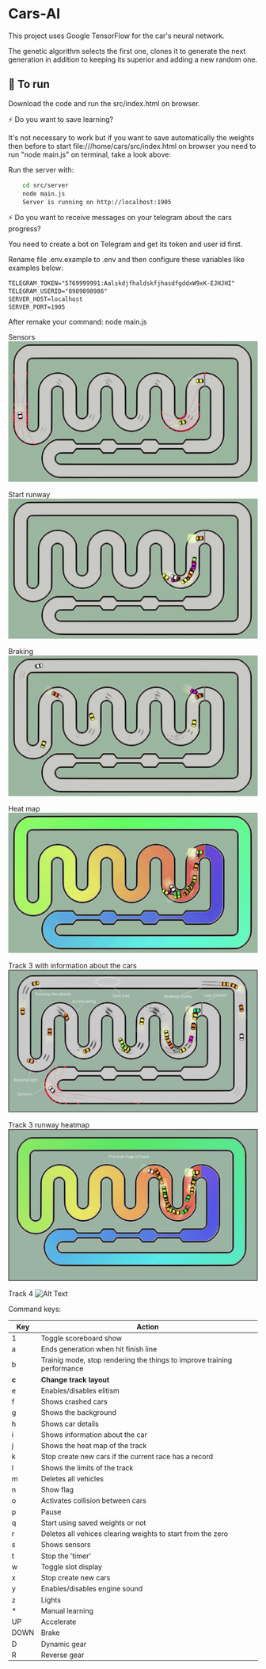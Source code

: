 # Cars-AI  

This project uses Google TensorFlow for the car's neural network.

The genetic algorithm selects the first one, clones it to generate the next generation in addition to keeping its superior and adding a new random one.

## 🚀 To run

Download the code and run the src/index.html on browser.

⚡️ Do you want to save learning?

It's not necessary to work but if you want to save automatically the weights then before to start file:///home/cars/src/index.html on browser you need to run "node main.js" on terminal, take a look above:

Run the server with:
~~~bash  
    cd src/server    
    node main.js
    Server is running on http://localhost:1905
~~~

⚡️ Do you want to receive messages on your telegram about the cars progress?

You need to create a bot on Telegram and get its token and user id first.

Rename file .env.example to .env and then configure these variables like examples below:

    TELEGRAM_TOKEN="5769999991:AalskdjfhaldskfjhasdfgddxW9xK-EJHJHI"
    TELEGRAM_USERID="8989898986"  
    SERVER_HOST=localhost  
    SERVER_PORT=1905

After remake your command: node main.js

Sensors
![Alt Text](src/assets/p3-sensor.gif)

Start runway
![Alt Text](src/assets/p3-start.gif)

Braking
![Alt Text](src/assets/p3-braking.gif)

Heat map
![Alt Text](src/assets/p3-heatmap.gif)

Track 3 with information about the cars
![Alt text](src/assets/p3-infocar.png?raw=true "track print")

Track 3 runway heatmap
![Alt text](src/assets/p3-thermalmap.png?raw=true "track print")

Track 4
![Alt Text](src/assets/p4-track5.gif)





Command keys:

Key    | Action
-------|-----------------
1      | Toggle scoreboard show
a      | Ends generation when hit finish line
b      | Trainig mode, stop rendering the things to improve training performance
**c**      | **Change track layout**
e      | Enables/disables elitism
f      | Shows crashed cars
g      | Shows the background
h      | Shows car details
i      | Shows information about the car
j      | Shows the heat map of the track
k      | Stop create new cars if the current race has a record
l      | Shows the limits of the track
m      | Deletes all vehicles
n      | Show flag
o      | Activates collision between cars
p      | Pause
q      | Start using saved weights or not
r      | Deletes all vehices clearing weights to start from the zero
s      | Shows sensors
t      | Stop the 'timer'
w      | Toggle slot display
x      | Stop create new cars
y      | Enables/disables engine sound
z      | Lights 
*      | Manual learning
UP     | Accelerate
DOWN   | Brake
D      | Dynamic gear
R      | Reverse gear

